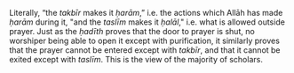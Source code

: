 

[^58]: Al-Nawawī says in _Rawḍah al-Ṭālibīn_ (1/224, Maktab al-Islāmī edition):

    > The intention is the purpose, so the person about to pray brings to mind that prayer and what is relevant of its characteristics, such as which prayer it is, whether it is obligatory etc. and he brings these things together in his intention with the first _takbīr_.

[^59]: Al-Bukhārī, Muslim, and others. It is given in _Irwā al-Ghalīl_ (#22).

[^60]: Muslim and Ibn Mājah. The _ḥadīth_ contains an indication that he did not use to commence it with the words of some people: “I intend to pray, etc.” which is in fact agreed to be an innovation. But they differ as to whether it is a good or bad innovation, to which we say: “Indeed all innovations in worship are misguided, from the generality of his statement \pbuh, ‘and all innovations are misleading, and every misleading thing is in the Fire.’” But this is not the place for a detailed discussion of this.

[^61]: Al-Ṭabarānī with a _ṣaḥīḥ isnād_.

[^62]: Abū Dāwūd, al-Tirmidhī, and al-Ḥākim who declared it _ṣaḥīḥ_ and al-Dhahabī concurred. It is given in _Irwā al-Ghalīl_ (#301).

  Literally, “the _takbīr_ makes it _ḥarām_,” i.e. the actions which Allāh has made _ḥarām_ during it, "and the _taslīm_ makes it _ḥalāl_," i.e. what is allowed outside prayer. Just as the _ḥadīth_ proves that the door to prayer is shut, no worshiper being able to open it except with purification, it similarly proves that the prayer cannot be entered except with _takbīr_, and that it cannot be exited except with _taslīm_. This is the view of the majority of scholars.

[^63]: Aḥmad and al-Ḥākim, who declared it _ṣaḥīḥ_ and al-Dhahabī concurred.

[^64]: Muslim and al-Nasāʾī.

[^65]: Aḥmad and al-Bayhaqī with a _ṣaḥīḥ isnād_.

[^66]: Al-Bukhārī and al-Nasāʾī.

[^67]: Ibid.

[^68]: Al-Bukhārī and Abū Dāwūd.

[^69]: Abū Dāwūd, Ibn Khuzaymah (1/62/2, 64/1), Tammām, and al-Ḥā\-kim who declared it _ṣaḥīḥ_ and al-Dhahabī concurred.

[^70]: Al-Bukhārī and al-Nasāʾī.

[^71]: Al-Bukhārī and Abū Dāwūd.

[^72]: Muslim and Abū Dāwūd. It is also given in _Irwā al-Ghalīl_ (#352).

[^73]: Ibn Ḥibbān and al-Ḍiyā, with a _ṣaḥīḥ isnād_.

[^74]: Aḥmad and Abū Dāwūd, with a _ṣaḥīḥ isnād_.

[^75]: Abū Dāwūd, al-Nasāʾī, and Ibn Khuzaymah (1/54/2) with a _ṣaḥīḥ isnād_. Ibn Ḥibbān declared it _ṣaḥīḥ_ (485).

[^76]: Mālik, al-Bukhārī, and Abū ʿAwānah.

[^77]: Al-Nasāʾī and al-Dāraquṭnī with a _ṣaḥīḥ isnād_. In this _ḥadīth_ there is evidence that grasping is from the _sunnah_, and in the previous _ḥadīth_ that so is placing, so both are _sunnah_. As for the combination of holding and placing, which some of the later Ḥanafīs hold to be good, then that is an innovation; its form as they state is to place the right hand on the left, holding the wrist with the little finger and the thumb, and laying flat the remaining three fingers, as described in Ibn ʿĀbidīn's footnotes on _al-Durr al-Mukhtār_ (1/454); so do not be confused by what they say.

<!-- TODO link to internal section, appendix -->

[^78]: Abū Dāwūd, Ibn Khuzaymah in his _Ṣaḥīḥ_ (1/54/2), Aḥmad and Abū Shaykh in _Tārīkh Aṣbahān_ (p.\ 125); Al-Tirmidhī declared one of its _isnāds ḥasan_, and its meaning is found in _al-Muwaṭṭā_ and _Ṣaḥīḥ al-Bukhārī_ if considered carefully. I have fully quoted the _isnāds_ of this _ḥadīth_ in my book _Aḥkām al-Janāʾiz_ (p.\ 118).

    [Note]{style="font-variant:small-caps;"}: To place them on the chest is what is proved in the Sunnah, and all that is contrary to it is either _ḍaʿīf_ or totally baseless. In fact, Imam Isḥāq ibn Rāhawayh acted on this _sunnah_, as al-Marwazī said in _Masāʾil_ (p.\ 222): “Isḥāq used to pray _witr_ with us and he would raise his hands in _qunūt_, and make the _qunūt_ before bowing, and place his hands on his breast or just under his breast.” Similar is the saying of al-Qāḍī ʿIyāḍ al-Mālikī under the section, _Mustaḥabbāt al-Ṣalāh_ in his book _al-Iʿlām_ (p.\ 15, 3rd edition, Rabat): “The right arm is to be placed on the back of the left, on the upper part of the chest.” Close to this is what ʿAbd Allāh ibn Aḥmad ibn Ḥanbal related in his _Masāʾil_ (p.\ 62): “I saw that when praying, my father placed his hands, one on the other, above the navel.” See \hyperref[the-weakness-of-the-narration-about-placing-the-hands-below-the-navel]{\textit{Appendix D}}.

[^79]: Al-Bukhārī and Muslim. It is given in _Irwā al-Ghalīl_ (#374) as well as the following one.

[^80]: Abū Dāwūd, al-Nasāʾī, and others.

[^81]: Al-Bayhaqī and al-Ḥākim, who declared it _ṣaḥīḥ_ and it is as he said. It also has a strengthening _ḥadīth_ reported by ten of his Companions transmitted by Ibn ʿAsākir (17/202/2). See _Irwā al-Ghalīl_ (#354).

    [Note]{style="font-variant:small-caps;"}: These two _aḥādīth_ show that the _sunnah_ is to fix one's sight on the place of prostration on the ground, so the action of some worshipers of closing their eyes during prayer is misdirected piety, for the best guidance is the guidance of Muhammad \pbuh.

[^82]: Ibid.

[^83]: Abū Dāwūd and Aḥmad with a _ṣaḥīḥ isnād_ (_Irwā al-Ghalīl_, #1771); what is meant here by ‘the House’ is the _Kaʿbah_, as the context of this _ḥadīth_ shows.

[^84]: Al-Bukhārī and Abū Dāwūd.

[^85]: Al-Bukhārī, Muslim, and al-Sirāj.

[^86]: Al-Tirmidhī and al-Ḥākim, who declared it _ṣaḥīḥ_. See _Ṣaḥīḥ al-Tar\-ghīb_ (#353).

[^87]: Al-Bukhārī and Abū Dāwūd.

[^88]: Transmitted by Abū Dāwūd and others. Ibn Khuzaymah and Ibn Ḥibbān declared it _ṣaḥīḥ_. See _Ṣaḥīḥ al-Targhīb_ (#555).

[^89]: Aḥmad and Abu Yaʿlā. See _Ṣaḥīḥ al-Targhīb_ (#556).

[^90]: Al-Mukhliṣ in _Aḥādīth Muntaqāt_, al-Ṭabarānī, al-Rūyānī, Ibn Mājah, Aḥmad, Ibn ʿAsākir, and al-Ḍiyā in _al\-Mukhtārah_. Al-Haytamī declared it _ṣaḥīḥ_ in _Asnā al-Maṭālib_.

[^91]: Muslim.

[^92]: A woolen garment having marks.

[^93]: A coarse garment without marks.

[^94]: Al-Bukhārī, Muslim, and Mālik. It is given in _Irwā al-Ghalīl_ (#376).

[^95]: A small room embedded in the ground slightly, like a small chamber or cupboard. (_Nihāyah_)

[^96]: Al-Bukhārī, Muslim, and Abū ʿAwānah. The Messenger \pbuh did not order the wiping out or tearing of the pictures but only removed them because---and Allāh knows best---they were not pictures of things having souls. The evidence for this is that he \pbuh tore other pictures as proved by many narrations in al-Bukhārī and Muslim, and whoever wishes to explore this further should consult _Ghāyah al-Marām fī Takhrīj Aḥādīth al\-Ḥalāl wa al\-Ḥarām_ (#131--145) and _Fatḥ al-Bārī_ (10/321).

[^97]: Al-Bukhārī and Muslim.


